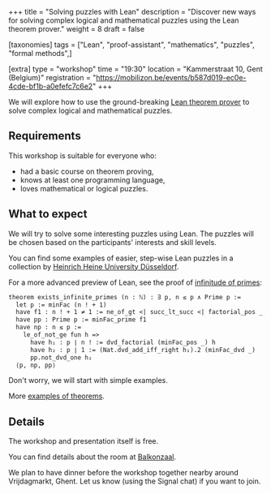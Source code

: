 +++
title = "Solving puzzles with Lean"
description = "Discover new ways for solving complex logical and mathematical puzzles using the Lean theorem prover."
weight = 8
draft = false

[taxonomies]
tags = ["Lean", "proof-assistant", "mathematics", "puzzles", "formal methods",]

[extra]
type = "workshop"
time = "19:30"
location = "Kammerstraat 10, Gent (Belgium)"
registration = "https://mobilizon.be/events/b587d019-ec0e-4cde-bf1b-a0efefc7c6e2"
+++

We will explore how to use the ground-breaking [Lean theorem prover](https://leanprover-community.github.io/) to solve complex logical and mathematical puzzles.

## Requirements

This workshop is suitable for everyone who:

- had a basic course on theorem proving,
- knows at least one programming language,
- loves mathematical or logical puzzles.

## What to expect

We will try to solve some interesting puzzles using Lean. The puzzles will be chosen based on the participants' interests and skill levels.

You can find some examples of easier, step-wise Lean puzzles in a collection by [Heinrich Heine University Düsseldorf](https://adam.math.hhu.de/).

For a more advanced preview of Lean, see  the proof of [infinitude of primes](https://github.com/leanprover-community/mathlib4/blob/7deb334c5f5104f4edad1a6396dd02a8cddefb86/Mathlib/Data/Nat/Prime/Infinite.lean#L27-L38):

```txt
theorem exists_infinite_primes (n : ℕ) : ∃ p, n ≤ p ∧ Prime p :=
  let p := minFac (n ! + 1)
  have f1 : n ! + 1 ≠ 1 := ne_of_gt <| succ_lt_succ <| factorial_pos _
  have pp : Prime p := minFac_prime f1
  have np : n ≤ p :=
    le_of_not_ge fun h =>
      have h₁ : p ∣ n ! := dvd_factorial (minFac_pos _) h
      have h₂ : p ∣ 1 := (Nat.dvd_add_iff_right h₁).2 (minFac_dvd _)
      pp.not_dvd_one h₂
  ⟨p, np, pp⟩
```

Don't worry, we will start with simple examples.

More [examples of theorems](https://leanprover-community.github.io/1000.html).

## Details

The workshop and presentation itself is free.

You can find details about the room at [Balkonzaal](https://zalenzoeker.stad.gent/zalen/fbb665eb-8877-443b-ad2d-e52674635498).

We plan to have dinner before the workshop together nearby around Vrijdagmarkt, Ghent. Let us know (using the Signal chat) if you want to join.
